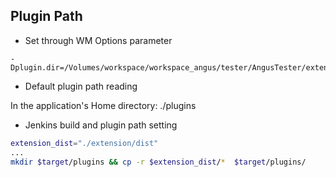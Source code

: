 ## Plugin Path

- Set through WM Options parameter

```properties
-Dplugin.dir=/Volumes/workspace/workspace_angus/tester/AngusTester/extension/dist
```

- Default plugin path reading

In the application's Home directory: ./plugins

- Jenkins build and plugin path setting

```bash
extension_dist="./extension/dist"
...
mkdir $target/plugins && cp -r $extension_dist/*  $target/plugins/
```

